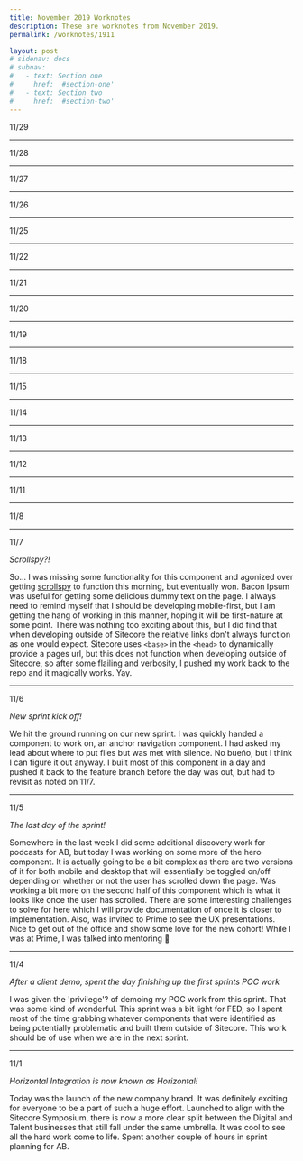 ```yaml
---
title: November 2019 Worknotes
description: These are worknotes from November 2019.
permalink: /worknotes/1911

layout: post
# sidenav: docs
# subnav:
#   - text: Section one
#     href: '#section-one'
#   - text: Section two
#     href: '#section-two'
---
```


11/29

---

11/28

---

11/27

---

11/26

---

11/25

---

11/22

---

11/21

---

11/20

---

11/19

---

11/18

---

11/15

---

11/14

---

11/13

---

11/12

---

11/11

---

11/8

---

11/7

*Scrollspy?!*

So... I was missing some functionality for this component and agonized over getting [scrollspy](https://getbootstrap.com/docs/4.0/components/scrollspy/) to function this morning, but eventually won. Bacon Ipsum was useful for getting some delicious dummy text on the page. I always need to remind myself that I should be developing mobile-first, but I am getting the hang of working in this manner, hoping it will be first-nature at some point. There was nothing too exciting about this, but I did find that when developing outside of Sitecore the relative links don't always function as one would expect. Sitecore uses ```<base>``` in the ```<head>``` to dynamically provide a pages url, but this does not function when developing outside of Sitecore, so after some flailing and verbosity, I pushed my work back to the repo and it magically works. Yay.

---

11/6

*New sprint kick off!*

We hit the ground running on our new sprint. I was quickly handed a component to work on, an anchor navigation component. I had asked my lead about where to put files but was met with silence. No bueño, but I think I can figure it out anyway. I built most of this component in a day and pushed it back to the feature branch before the day was out, but had to revisit as noted on 11/7.

---

11/5

*The last day of the sprint!*

Somewhere in the last week I did some additional discovery work for podcasts for AB, but today I was working on some more of the hero component. It is actually going to be a bit complex as there are two versions of it for both mobile and desktop that will essentially be toggled on/off depending on whether or not the user has scrolled down the page. Was working a bit more on the second half of this component which is what it looks like once the user has scrolled. There are some interesting challenges to solve for here which I will provide documentation of once it is closer to implementation. Also, was invited to Prime to see the UX presentations. Nice to get out of the office and show some love for the new cohort! While I was at Prime, I was talked into mentoring 🤬

---

11/4

*After a client demo, spent the day finishing up the first sprints POC work*

I was given the 'privilege'? of demoing my POC work from this sprint. That was some kind of wonderful. This sprint was a bit light for FED, so I spent most of the time grabbing whatever components that were identified as being potentially problematic and built them outside of Sitecore. This work should be of use when we are in the next sprint.

---

11/1

*Horizontal Integration is now known as Horizontal!*

Today was the launch of the new company brand. It was definitely exciting for everyone to be a part of such a huge effort. Launched to align with the Sitecore Symposium, there is now a more clear split between the Digital and Talent businesses that still fall under the same umbrella. It was cool to see all the hard work come to life. Spent another couple of hours in sprint planning for AB.